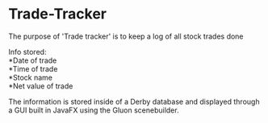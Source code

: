 # Trade-Tracker
The purpose of 'Trade tracker' is to keep a log of all stock trades done

Info stored:
<br/>   *Date of trade
<br/>   *Time of trade
<br/>   *Stock name
<br/>   *Net value of trade
  
The information is stored inside of a Derby database and displayed through a GUI built in JavaFX using the Gluon scenebuilder.

